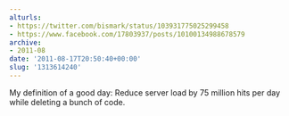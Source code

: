 ```yaml
---
alturls:
- https://twitter.com/bismark/status/103931775025299458
- https://www.facebook.com/17803937/posts/10100134988678579
archive:
- 2011-08
date: '2011-08-17T20:50:40+00:00'
slug: '1313614240'
---
```


My definition of a good day: Reduce server load by 75 million hits per day while deleting a bunch of code.

